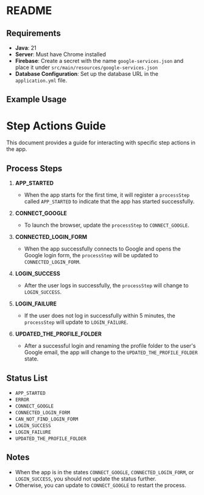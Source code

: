 # README

## Requirements

- **Java**: 21
- **Server**: Must have Chrome installed
- **Firebase**: Create a secret with the name `google-services.json` and place it under `src/main/resources/google-services.json`
- **Database Configuration**: Set up the database URL in the `application.yml` file.

## Example Usage

# Step Actions Guide

This document provides a guide for interacting with specific step actions in the app.

## Process Steps

1. **APP_STARTED**
    - When the app starts for the first time, it will register a `processStep` called `APP_STARTED` to indicate that the app has started successfully.

2. **CONNECT_GOOGLE**
    - To launch the browser, update the `processStep` to `CONNECT_GOOGLE`.

3. **CONNECTED_LOGIN_FORM**
    - When the app successfully connects to Google and opens the Google login form, the `processStep` will be updated to `CONNECTED_LOGIN_FORM`.

4. **LOGIN_SUCCESS**
    - After the user logs in successfully, the `processStep` will change to `LOGIN_SUCCESS`.

5. **LOGIN_FAILURE**
    - If the user does not log in successfully within 5 minutes, the `processStep` will update to `LOGIN_FAILURE`.

6. **UPDATED_THE_PROFILE_FOLDER**
    - After a successful login and renaming the profile folder to the user's Google email, the app will change to the `UPDATED_THE_PROFILE_FOLDER` state.

## Status List

- `APP_STARTED`
- `ERROR`
- `CONNECT_GOOGLE`
- `CONNECTED_LOGIN_FORM`
- `CAN_NOT_FIND_LOGIN_FORM`
- `LOGIN_SUCCESS`
- `LOGIN_FAILURE`
- `UPDATED_THE_PROFILE_FOLDER`

## Notes

- When the app is in the states `CONNECT_GOOGLE`, `CONNECTED_LOGIN_FORM`, or `LOGIN_SUCCESS`, you should not update the status further.
- Otherwise, you can update to `CONNECT_GOOGLE` to restart the process.


